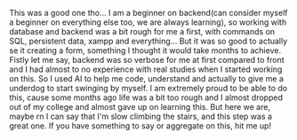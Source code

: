 This was a good one tho... I am a beginner on backend(can consider myself a beginner on everything else too, we are always learning), so working with database and backend was a bit rough for me a first, with commands on SQL, persistent data, xampp and everything...
But it was so good to actually se it creating a form, something I thought it would take months to achieve. Fistly let me say, backend was so verbose for me at first compared to front and I had almost to no experience with real studies when I started working on this.
So I used AI to help me code, understand and actually to give me a underdog to start swinging by myself. I am extremely proud to be able to do this, cause some months ago life was a bit too rough and I almost dropped out of my college and almost gave up on learning this.
But here we are, maybe rn I can say that I'm slow climbing the stairs, and this step was a great one. If you have something to say or aggregate on this, hit me up!

